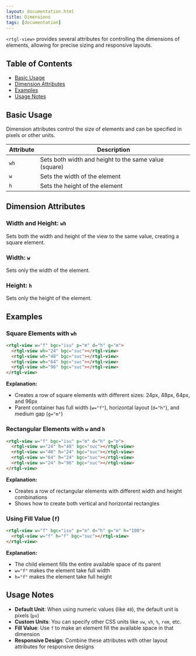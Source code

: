 ```yaml
---
layout: documentation.html
title: Dimensions
tags: [documentation]
---
```


`<rtgl-view>` provides several attributes for controlling the dimensions of elements, allowing for precise sizing and responsive layouts.

## Table of Contents

- [Basic Usage](#basic-usage)
- [Dimension Attributes](#dimension-attributes)
- [Examples](#examples)
- [Usage Notes](#usage-notes)

## Basic Usage

Dimension attributes control the size of elements and can be specified in pixels or other units.

| Attribute | Description |
|-----------|-------------|
| `wh` | Sets both width and height to the same value (square) |
| `w` | Sets the width of the element |
| `h` | Sets the height of the element |

## Dimension Attributes

### Width and Height: `wh`

Sets both the width and height of the view to the same value, creating a square element.

### Width: `w`

Sets only the width of the element.

### Height: `h`

Sets only the height of the element.

## Examples

### Square Elements with `wh`

```html
<rtgl-view w="f" bgc="isu" p="m" d="h" g="m">
  <rtgl-view wh="24" bgc="suc"></rtgl-view>
  <rtgl-view wh="48" bgc="suc"></rtgl-view>
  <rtgl-view wh="64" bgc="suc"></rtgl-view>
  <rtgl-view wh="96" bgc="suc"></rtgl-view>
</rtgl-view>
```

**Explanation:**
- Creates a row of square elements with different sizes: 24px, 48px, 64px, and 96px
- Parent container has full width (`w="f"`), horizontal layout (`d="h"`), and medium gap (`g="m"`)

### Rectangular Elements with `w` and `h`

```html
<rtgl-view w="f" bgc="isu" p="m" d="h" g="m">
  <rtgl-view w="24" h="48" bgc="suc"></rtgl-view>
  <rtgl-view w="48" h="24" bgc="suc"></rtgl-view>
  <rtgl-view w="64" h="24" bgc="suc"></rtgl-view>
  <rtgl-view w="24" h="96" bgc="suc"></rtgl-view>
</rtgl-view>
```

**Explanation:**
- Creates a row of rectangular elements with different width and height combinations
- Shows how to create both vertical and horizontal rectangles

### Using Fill Value (`f`)

```html
<rtgl-view w="f" bgc="isu" p="m" d="h" g="m" h="100">
  <rtgl-view w="f" h="f" bgc="suc"></rtgl-view>
</rtgl-view>
```

**Explanation:**
- The child element fills the entire available space of its parent
- `w="f"` makes the element take full width
- `h="f"` makes the element take full height

## Usage Notes

- **Default Unit**: When using numeric values (like `48`), the default unit is pixels (`px`)
- **Custom Units**: You can specify other CSS units like `vw`, `vh`, `%`, `rem`, etc.
- **Fill Value**: Use `f` to make an element fill the available space in that dimension
- **Responsive Design**: Combine these attributes with other layout attributes for responsive designs



